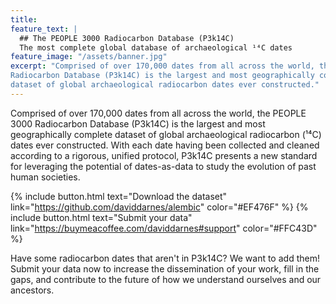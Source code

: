 ```yaml
---
title:
feature_text: |
  ## The PEOPLE 3000 Radiocarbon Database (P3k14C)
  The most complete global database of archaeological ¹⁴C dates 
feature_image: "/assets/banner.jpg"
excerpt: "Comprised of over 170,000 dates from all across the world, the PEOPLE 3000
Radiocarbon Database (P3k14C) is the largest and most geographically complete
dataset of global archaeological radiocarbon dates ever constructed."
---
```


Comprised of over 170,000 dates from all across the world, the PEOPLE 3000
Radiocarbon Database (P3k14C) is the largest and most geographically complete
dataset of global archaeological radiocarbon (¹⁴C) dates ever constructed.
With each date having been collected and cleaned according to a rigorous,
unified protocol, P3k14C presents a new standard for leveraging the potential 
of dates-as-data to study the evolution of past human societies. 

{% include button.html text="Download the dataset" link="https://github.com/daviddarnes/alembic" color="#EF476F" %} {% include button.html text="Submit your data" link="https://buymeacoffee.com/daviddarnes#support" color="#FFC43D" %} 

Have some radiocarbon dates that aren't in P3k14C? We want to add them! Submit
your data now to increase the dissemination of your work, fill in the gaps, 
and contribute to the future of how we understand ourselves and our ancestors.

